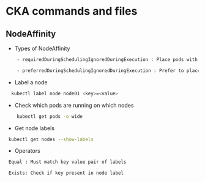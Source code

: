 # CKA commands and files

## NodeAffinity

- Types of NodeAffinity

```sh
    - requiredDuringSchedulingIgnoredDuringExecution : Place pods with matching labels only

    - preferredDuringSchedulingIgnoredDuringExecution : Prefer to place pod with matching labels else place elsewhere
```

- Label a node
```sh
  kubectl label node node01 <key>=<value>
```

- Check which pods are running on which nodes
```sh
    kubectl get pods -o wide
```

- Get node labels
```sh
 kubectl get nodes --show-labels
```

- Operators

```sh
 Equal : Must match key value pair of labels

 Exists: Check if key present in node label
```